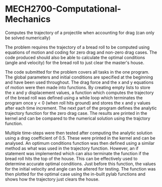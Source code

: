 # MECH2700-Computational-Mechanics
Computes the trajectory of a projectile when accounting for drag (can only be solved numerically)

The problem requires the trajectory of a bread roll to be computed using equations of motion and coding for zero drag and non-zero drag cases. The code produced should also be able to calculate the optimal conditions (angle and velocity) for the bread roll to just clear the master's house. 

The code submitted for the problem covers all tasks in the one program. The global parameters and initial conditions are specified at the beginning and have been used throughout. The drag force and the x and y equations of motion were then made into functions. By creating empty lists to store the x and y displacement values, a function which computes the trajectory of the bread roll was defined using a while loop which terminates the program once y < 0 (when roll hits ground) and stores the x and y values after each time increment. The next part of the program defines the analytic trajectory function for the zero drag case. The results are printed in the kernel and can be compared to the numerical solution using the trajctory function. 

Multiple time-steps were then tested after computing the analytic solution using a drag coefficient of 0.5. These were printed in the kernel and can be analysed. An optimum conditions function was then defined using a similar method as what was used in the trajectory function. However, an if statement was  implemented which can also terminate the function if the bread roll hits the top of the house. This can be effectively used to determine  accurate optimal conditions. Just before this function, the values for the initial velocity and angle can be altered for testing. The function was then plotted for the optimal case using the in-built pylab functions and shows how the trajectory just clears the house.
